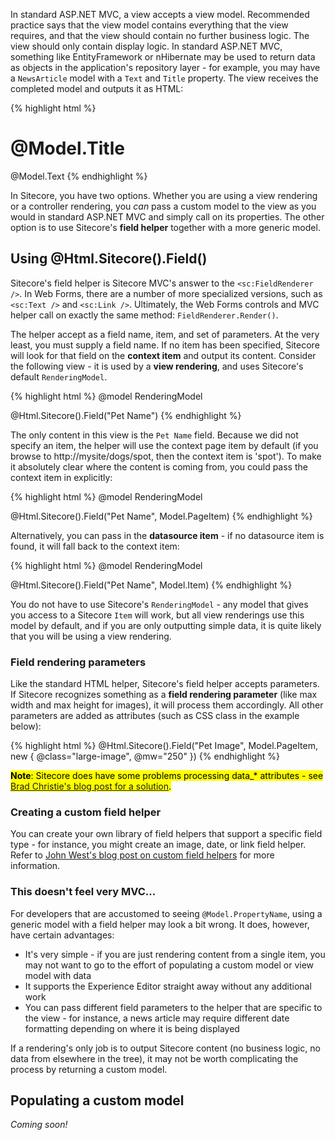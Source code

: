 In standard ASP.NET MVC, a view accepts a view model. Recommended practice says that the view model contains everything that the view requires, and that the view should contain no further business logic. The view should only contain display logic. In standard ASP.NET MVC, something like EntityFramework or nHibernate may be used to return data as objects in the application's repository layer - for example, you may have a ``NewsArticle`` model with a ``Text`` and ``Title`` property. The view receives the completed model and outputs it as HTML:

{% highlight html %}
<h1>@Model.Title</h1>
@Model.Text
{% endhighlight %}

In Sitecore, you have two options. Whether you are using a view rendering or a controller rendering, you *can* pass a custom model to the view as you would in standard ASP.NET MVC and simply call on its properties. The other option is to use Sitecore's **field helper** together with a more generic model.

## Using @Html.Sitecore().Field()

Sitecore's field helper is Sitecore MVC's answer to the ``<sc:FieldRenderer />``. In Web Forms, there are a number of more specialized versions, such as ``<sc:Text />`` and ``<sc:Link />``. Ultimately, the Web Forms controls and MVC helper call on exactly the same method: ``FieldRenderer.Render()``.

The helper accept as a field name, item, and set of parameters. At the very least, you must supply a field name. If no item has been specified, Sitecore will look for that field on the **context item** and output its content. Consider the following view - it is used by a **view rendering**, and uses Sitecore's default ``RenderingModel``.

{% highlight html %}
@model RenderingModel

@Html.Sitecore().Field("Pet Name")
{% endhighlight %}

The only content in this view is the ``Pet Name`` field. Because we did not specify an item, the helper will use the context page item by default (if you browse to http://mysite/dogs/spot, then the context item is 'spot'). To make it absolutely clear where the content is coming from, you could pass the context item in explicitly:

{% highlight html %}
@model RenderingModel

@Html.Sitecore().Field("Pet Name", Model.PageItem)
{% endhighlight %}

Alternatively, you can pass in the **datasource item** - if no datasource item is found, it will fall back to the context item:

{% highlight html %}
@model RenderingModel

@Html.Sitecore().Field("Pet Name", Model.Item)
{% endhighlight %}

You do not have to use Sitecore's ``RenderingModel`` - any model that gives you access to a Sitecore ``Item`` will work, but all view renderings use this model by default, and if you are only outputting simple data, it is quite likely that you will be using a view rendering.

### Field rendering parameters

Like the standard HTML helper, Sitecore's field helper accepts parameters. If Sitecore recognizes something as a **field rendering parameter** (like max width and max height for images), it will process them accordingly. All other parameters are added as attributes (such as CSS class in the example below):

{% highlight html %}
@Html.Sitecore().Field("Pet Image", Model.PageItem, new { @class="large-image", @mw="250" })
{% endhighlight %}

<mark>
	<strong>Note</strong>: Sitecore does have some problems processing data_* attributes - see <a href="http://brad-christie.com/blog/2014/09/24/using-data-attributes-with-sitecore-mvc/">Brad Christie's blog post for a solution</a>.
</mark>

### Creating a custom field helper

You can create your own library of field helpers that support a specific field type - for instance, you might create an image, date, or link field helper. Refer to [John West's blog post on custom field helpers](https://www.sitecore.net/Learn/Blogs/Technical-Blogs/John-West-Sitecore-Blog/Posts/2012/06/Sitecore-MVC-Playground-Part-4-Extending-the-SitecoreHelper-Class.aspx) for more information.

### This doesn't feel very MVC...

For developers that are accustomed to seeing ``@Model.PropertyName``, using a generic model with a field helper may look a bit wrong. It does, however, have certain advantages:

* It's very simple - if you are just rendering content from a single item, you may not want to go to the effort of populating a custom model or view model with data
* It supports the Experience Editor straight away without any additional work 
* You can pass different field parameters to the helper that are specific to the view - for instance, a news article may require different date formatting depending on where it is being displayed

If a rendering's only job is to output Sitecore content (no business logic, no data from elsewhere in the tree), it may not be worth complicating the process by returning a custom model. 
 
## Populating a custom model

*Coming soon!*
